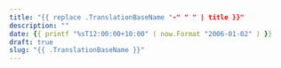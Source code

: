 ```yaml
---
title: "{{ replace .TranslationBaseName "-" " " | title }}"
description: ""
date: {{ printf "%sT12:00:00+10:00" ( now.Format "2006-01-02" ) }}
draft: true
slug: "{{ .TranslationBaseName }}"
---
```


<!--more-->

<!-- This project is open source, you can view a copy of the [code online](), and you can set it in action at []()! -->

<!-- This project is closed source, but you can see it in action at [](). -->
